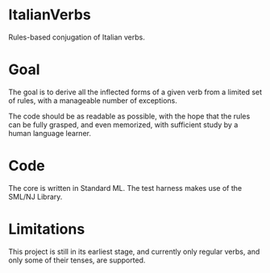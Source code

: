 # ItalianVerbs

Rules-based conjugation of Italian verbs.

# Goal

The goal is to derive all the inflected forms of a given verb from a limited
set of rules, with a manageable number of exceptions.

The code should be as readable as possible, with the hope that the rules
can be fully grasped, and even memorized, with sufficient study by a human
language learner.

# Code

The core is written in Standard ML. The test harness makes use of the SML/NJ
Library.

# Limitations

This project is still in its earliest stage, and currently only regular verbs,
and only some of their tenses, are supported.
